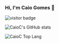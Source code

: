 ### Hi, I'm Caio Gomes 👋

![visitor badge](https://visitor-badge.glitch.me/badge?page_id=caioc.visitor-badge)

![CaioC's GitHub stats](https://github-readme-stats.vercel.app/api?username=caioc&show_icons=true&theme=chartreuse-dark&count_private=true)

![CaioC Top Lang](https://github-readme-stats.vercel.app/api/top-langs/?username=caioc&count_private=true&theme=chartreuse-dark)


<!--
**caioc/caioc** is a ✨ _special_ ✨ repository because its `README.md` (this file) appears on your GitHub profile.

Here are some ideas to get you started:

- 🔭 I’m currently working on ...
- 🌱 I’m currently learning ...
- 👯 I’m looking to collaborate on ...
- 🤔 I’m looking for help with ...
- 💬 Ask me about ...
- 📫 How to reach me: ...
- 😄 Pronouns: ...
- ⚡ Fun fact: ...
-->
